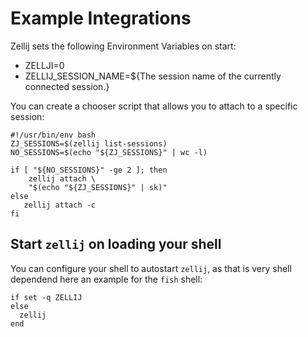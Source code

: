# Example Integrations

Zellij sets the following Environment Variables on start:

- ZELLJI=0
- ZELLIJ_SESSION_NAME=${The session name of the currently connected session.}

You can create a chooser script that allows you to attach to a specific
session:
```
#!/usr/bin/env bash
ZJ_SESSIONS=$(zellij list-sessions)
NO_SESSIONS=$(echo "${ZJ_SESSIONS}" | wc -l)

if [ "${NO_SESSIONS}" -ge 2 ]; then
    zellij attach \
    "$(echo "${ZJ_SESSIONS}" | sk)"
else
   zellij attach -c
fi
```

## Start `zellij` on loading your shell

You can configure your shell to autostart `zellij`, as that is very
shell dependend here an example for the `fish` shell:
```
if set -q ZELLIJ
else
  zellij
end
```
